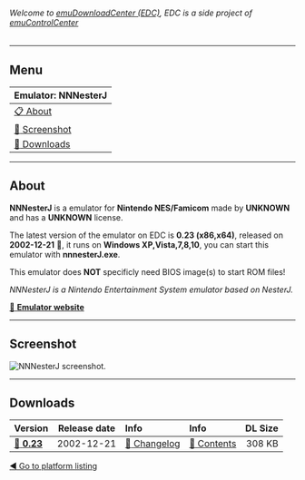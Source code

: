 ###### Welcome to [emuDownloadCenter (EDC)](https://github.com/PhoenixInteractiveNL/emuDownloadCenter/wiki/), EDC is a side project of [emuControlCenter](https://github.com/PhoenixInteractiveNL/emuControlCenter/wiki/)
***
## Menu
| **Emulator: NNNesterJ** |
|:---------|
| [:clipboard: About](#about) |
| [:sunrise: Screenshot](#screenshot) |
| [:floppy_disk: Downloads](#downloads) |
***
## About
**NNNesterJ** is a emulator for **Nintendo NES/Famicom** made by **UNKNOWN** and has a **UNKNOWN** license.

The latest version of the emulator on EDC is **0.23 (x86,x64)**, released on **2002-12-21** :triangular_flag_on_post:, it runs on **Windows XP,Vista,7,8,10**, you can start this emulator with **nnnesterJ.exe**.

This emulator does **NOT** specificly need BIOS image(s) to start ROM files!

_NNNesterJ is a Nintendo Entertainment System emulator based on NesterJ._

[:link: **Emulator website**](http://www.emulation9.com/nnnesterj)
***
## Screenshot
![](https://raw.githubusercontent.com/PhoenixInteractiveNL/emuDownloadCenter/master/hooks/nnnesterj/screen.jpg "NNNesterJ screenshot.")
***
## Downloads
| Version  | Release date  | Info       | Info       | DL Size    |
|:---------|:-------------:|:-----------|:-----------|-----------:|
| [:floppy_disk: **0.23**](https://github.com/PhoenixInteractiveNL/edc-repo0004/raw/master/nnnesterj/0.23.7z) | 2002-12-21 | [:page_facing_up: Changelog](https://github.com/PhoenixInteractiveNL/edc-repo0004/blob/master/nnnesterj/0.23_changelog.txt) | [:mag_right: Contents](https://github.com/PhoenixInteractiveNL/edc-repo0004/blob/master/nnnesterj/0.23_contents.txt) | 308 KB |

[:arrow_backward: Go to platform listing](https://github.com/PhoenixInteractiveNL/emuDownloadCenter/wiki/EDC-Platform-List)
